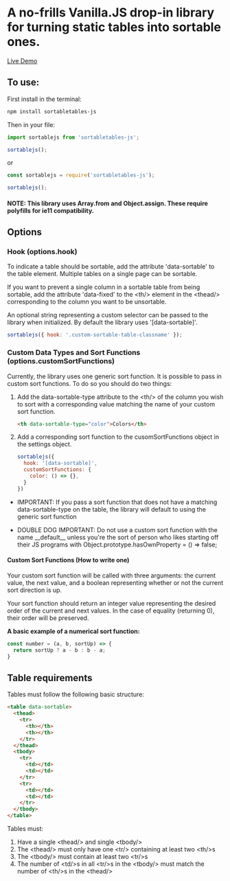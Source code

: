 # A no-frills Vanilla.JS drop-in library for turning static tables into sortable ones.

[Live Demo](https://bthegit.github.io/sortable-js/)

## To use:

First install in the terminal:

```bash
npm install sortabletables-js
```

Then in your file:

```javascript
import sortablejs from 'sortabletables-js';

sortablejs();
```

or

```javascript
const sortablejs = require('sortabletables-js');

sortablejs();
```
#### NOTE: This library uses Array.from and Object.assign. These require polyfills for ie11 compatibility.

## Options

### Hook (options.hook)

To indicate a table should be sortable, add the attribute 'data-sortable' to the table element. Multiple tables on a single page can be sortable.

If you want to prevent a single column in a sortable table from being sortable, add the attribute 'data-fixed' to the \<th/> element in the \<thead/> corresponding to the column you want to be unsortable.

An optional string representing a custom selector can be passed to the library when initialized. By default the library uses '[data-sortable]'.


```javascript
sortablejs({ hook: '.custom-sortable-table-classname' });
```

### Custom Data Types and Sort Functions (options.customSortFunctions)

Currently, the library uses one generic sort function. It is possible to pass in custom sort functions. To do so you should do two things:

1. Add the data-sortable-type attribute to the \<th/> of the column you wish to sort with a corresponding value matching the name of your custom sort function.


    ```html
    <th data-sortable-type="color">Colors</th>
    ```

2. Add a corresponding sort function to the cusomSortFunctions object in the settings object.

    ```javascript
    sortablejs({
      hook: '[data-sortable]',
      customSortFunctions: {
        color: () => {},
      }
    })
    ```

* IMPORTANT: If you pass a sort function that does not have a matching data-sortable-type on the table, the library will default to using the generic sort function

* DOUBLE DOG IMPORTANT: Do not use a custom sort function with the name \_\_default\_\_ unless you're the sort of person who likes starting off their JS programs with Object.prototype.hasOwnProperty = () => false;

#### Custom Sort Functions (How to write one)

Your custom sort function will be called with three arguments: the current value, the next value, and a boolean representing whether or not the current sort direction is up.

Your sort function should return an integer value representing the desired order of the current and next values. In the case of equality (returning 0), their order will be preserved.

**A basic example of a numerical sort function:**

```javascript
const number = (a, b, sortUp) => {
  return sortUp ? a - b : b - a;
}
```


## Table requirements

Tables must follow the following basic structure:

```html
<table data-sortable>
  <thead>
    <tr>
      <th></th>
      <th></th>
    </tr>
  </thead>
  <tbody>
    <tr>
      <td></td>
      <td></td>
    </tr>
    <tr>
      <td></td>
      <td></td>
    </tr>
  </tbody>
</table>
```

Tables must:

1) Have a single \<thead/> and single \<tbody/>
2) The \<thead/> must only have one \<tr/> containing at least two \<th/>s
3) The \<tbody/> must contain at least two \<tr/>s
4) The number of \<td/>s in all \<tr/>s in the \<tbody/> must match the number of \<th/>s in the \<thead/>